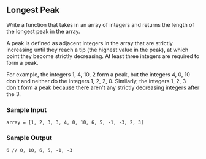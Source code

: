 
## Longest Peak

Write a function that takes in an array of integers and returns the length of
the longest peak in the array.

A peak is defined as adjacent integers in the array that are strictly
increasing until they reach a tip (the highest value in the peak), at which
point they become strictly decreasing. At least three integers are required to
form a peak.

For example, the integers 1, 4, 10, 2 form a peak, but the
integers 4, 0, 10 don't and neither do the integers
1, 2, 2, 0. Similarly, the integers 1, 2, 3 don't
form a peak because there aren't any strictly decreasing integers after the
3.

### Sample Input
```
array = [1, 2, 3, 3, 4, 0, 10, 6, 5, -1, -3, 2, 3]
```

### Sample Output
```
6 // 0, 10, 6, 5, -1, -3
```
